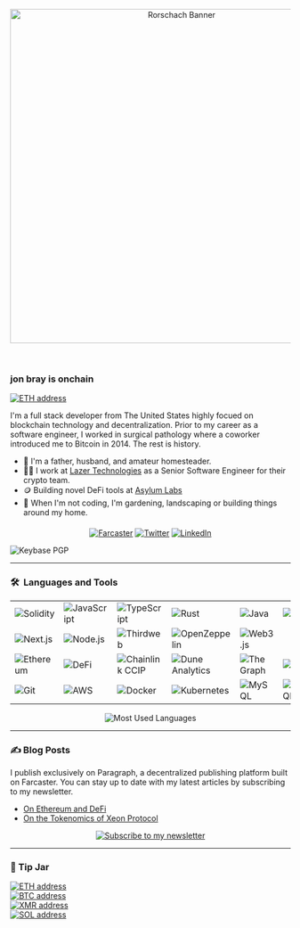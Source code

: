<p align="center"><img src="assets/rorschach-banner.png" width="600" alt="Rorschach Banner"></p>

<p align="center"><img src="https://komarev.com/ghpvc/?username=heyjonbray&style=flat-square&color=blue" alt=""> &nbsp; &nbsp; <img src="https://img.shields.io/github/stars/heyJonBray" alt=""></p>

<p align="center"></p>

### jon bray is onchain

<a href="https://rainbow.me/0x3b138FC7eC06B2A44565994CfDe5134A75915995"><img src="https://img.shields.io/badge/jon.bray.eth-3C3C3D.svg?logo=ethereum" alt="ETH address"></a><br>

I'm a full stack developer from The United States highly focued on blockchain technology and decentralization. Prior to my career as a software engineer, I worked in surgical pathology where a coworker introduced me to Bitcoin in 2014. The rest is history.

- 🏡 I'm a father, husband, and amateur homesteader.
- 🧑‍💻 I work at [Lazer Technologies](https://www.lazertechnologies.com/) as a Senior Software Engineer for their crypto team.
- 🪙 Building novel DeFi tools at [Asylum Labs](https://github.com/asylum-labs)
- 🌱 When I'm not coding, I'm gardening, landscaping or building things around my home.

<p align="center" style="margin-top: 20px;">
<a href="https://warpcast.com/jonbray.eth"><img src="https://img.shields.io/badge/@jonbray.eth-FFFFFF.svg?logo=farcaster" alt="Farcaster"></a>
<a href="https://twitter.com/heyjonbray"><img src="https://img.shields.io/twitter/follow/heyjonbray" alt="Twitter"></a>
<a href="https://www.linkedin.com/in/heyjonbray"><img src="https://img.shields.io/badge/-LinkedIn-blue?style=flat&logo=linkedin" alt="LinkedIn"></a>
</p>

![Keybase PGP](https://img.shields.io/keybase/pgp/heyjonbray?style=blue)

---

### 🛠 &nbsp;Languages and Tools

<table style="border: none;">
<tr>
<td width="14.28%"><img src="https://img.shields.io/badge/-Solidity-363636?logo=solidity&logoColor=white" alt="Solidity"></td>
<td width="14.28%"><img src="https://img.shields.io/badge/-JavaScript-F7DF1E?logo=javascript&logoColor=black" alt="JavaScript"></td>
<td width="14.28%"><img src="https://img.shields.io/badge/-TypeScript-3178C6?logo=typescript&logoColor=white" alt="TypeScript"></td>
<td width="14.28%"><img src="https://img.shields.io/badge/-Rust-000000?logo=rust&logoColor=white" alt="Rust"></td>
<td width="14.28%"><img src="https://img.shields.io/badge/-Java-ED8B00?logo=java&logoColor=white" alt="Java"></td>
<td width="14.28%"><img src="https://img.shields.io/badge/-Move-4DA2FF?logo=sui&logoColor=white" alt="Move"></td>
<td width="14.28%"><img src="https://img.shields.io/badge/-.NET-512BD4?logo=dotnet&logoColor=white" alt=".NET"></td>
</tr>
<tr>
<td width="14.28%"><img src="https://img.shields.io/badge/-Next.js-000000?logo=next.js&logoColor=white" alt="Next.js"></td>
<td width="14.28%"><img src="https://img.shields.io/badge/-Node.js-339933?logo=nodedotjs&logoColor=white" alt="Node.js"></td>
<td width="14.28%"><img src="https://img.shields.io/badge/-Thirdweb-000000?logo=thirdweb&logoColor=white" alt="Thirdweb"></td>
<td width="14.28%"><img src="https://img.shields.io/badge/-OpenZeppelin-4E5EE4?logo=openzeppelin&logoColor=white" alt="OpenZeppelin"></td>
<td width="14.28%"><img src="https://img.shields.io/badge/-Web3.js-F16822?logo=web3.js&logoColor=white" alt="Web3.js"></td>
<td width="14.28%"></td>
<td width="14.28%"></td>
</tr>
<tr>
<td width="14.28%"><img src="https://img.shields.io/badge/-Ethereum-627EEA?logo=ethereum&logoColor=white" alt="Ethereum"></td>
<td width="14.28%"><img src="https://img.shields.io/badge/-DeFi-FF007A?logo=ethereum&logoColor=white" alt="DeFi"></td>
<td width="14.28%"><img src="https://img.shields.io/badge/-CCIP-375BD2?logo=chainlink&logoColor=white" alt="Chainlink CCIP"></td>
<td width="14.28%"><img src="https://img.shields.io/badge/-Dune-FF6B00?logo=ethereum&logoColor=white" alt="Dune Analytics"></td>
<td width="14.28%"><img src="https://img.shields.io/badge/-TheGraph-0052CC?logo=graphql&logoColor=white" alt="The Graph"></td>
<td width="14.28%"><img src="https://img.shields.io/badge/-Solana-9945FF?logo=solana&logoColor=white" alt="Solana"></td>
<td width="14.28%"></td>
</tr>
<tr>
<td width="14.28%"><img src="https://img.shields.io/badge/-Git-F05032?logo=git&logoColor=white" alt="Git"></td>
<td width="14.28%"><img src="https://img.shields.io/badge/-AWS-232F3E?logo=amazon-web-services&logoColor=white" alt="AWS"></td>
<td width="14.28%"><img src="https://img.shields.io/badge/-Docker-2496ED?logo=docker&logoColor=white" alt="Docker"></td>
<td width="14.28%"><img src="https://img.shields.io/badge/-Kubernetes-326CE5?logo=kubernetes&logoColor=white" alt="Kubernetes"></td>
<td width="14.28%"><img src="https://img.shields.io/badge/-MySQL-4479A1?logo=mysql&logoColor=white" alt="MySQL"></td>
<td width="14.28%"><img src="https://img.shields.io/badge/-PostgreSQL-4169E1?logo=postgresql&logoColor=white" alt="PostgreSQL"></td>
<td width="14.28%"></td>
</tr>
</table>

<p align="center">
  <img src="https://github-readme-stats.vercel.app/api/top-langs/?username=heyjonbray&layout=compact&theme=dark" alt="Most Used Languages" />
</p>

---

### ✍️ Blog Posts

I publish exclusively on Paragraph, a decentralized publishing platform built on Farcaster. You can stay up to date with my latest articles by subscribing to my newsletter.

- [On Ethereum and DeFi](https://paragraph.xyz/@jonbray/eth-defi)
- [On the Tokenomics of Xeon Protocol](https://paragraph.xyz/@jonbray/xeon-tokenomics)

<p align="center">
<a href="https://paragraph.xyz/@jonbray/subscribe"><img src="https://img.shields.io/badge/Subscribe_to_my_newsletter-855DCD?style=for-the-badge&logo=farcaster&logoColor=white" alt="Subscribe to my newsletter"></a>
</p>

---

### 🫙 Tip Jar

<p align="left">
<a href="assets/crypto/eth-address.png"><img src="https://img.shields.io/badge/ETH-0x7e2F9dd040cF7B41a1AF9e4A24A0EDB04093dDa1-3C3C3D.svg?logo=ethereum" alt="ETH address"></a><br>
<a href="assets/crypto/btc-address.png"><img src="https://img.shields.io/badge/BTC-bc1qtaqfrcgln2tpkvlws8gdcwvu5g5cg0wkszg2ru-F7931A.svg?logo=bitcoin" alt="BTC address"></a><br>
<a href="assets/crypto/xmr-address.png"><img src="https://img.shields.io/badge/XMR-84WTHL1Uj94EaE4exvrcbBNgS9xj1kSDP4ThK5kr2ScvEDnGK2EiPLVAo8UhofZD2YiqnoQDd5YwVcGWJLUpLPQE4hw2g2X-FF6600.svg?logo=monero" alt="XMR address"></a><br>
<a href="assets/crypto/sol-address.png"><img src="https://img.shields.io/badge/SOL-CTxPz8M78gbcGTVW4toMACjahvoPYfnSGURhmfj1A1HR-9945FF.svg?logo=solana" alt="SOL address"></a>
</p>
